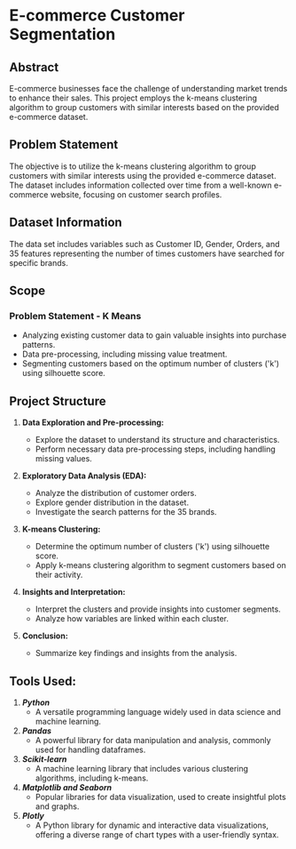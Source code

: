 # E-commerce Customer Segmentation

## Abstract

E-commerce businesses face the challenge of understanding market trends to enhance their sales. This project employs the k-means clustering algorithm to group customers with similar interests based on the provided e-commerce dataset.

## Problem Statement

The objective is to utilize the k-means clustering algorithm to group customers with similar interests using the provided e-commerce dataset. The dataset includes information collected over time from a well-known e-commerce website, focusing on customer search profiles.

## Dataset Information

The data set includes variables such as Customer ID, Gender, Orders, and 35 features representing the number of times customers have searched for specific brands.

## Scope

### Problem Statement - K Means

- Analyzing existing customer data to gain valuable insights into purchase patterns.
- Data pre-processing, including missing value treatment.
- Segmenting customers based on the optimum number of clusters ('k') using silhouette score.


## Project Structure

1. **Data Exploration and Pre-processing:**
    - Explore the dataset to understand its structure and characteristics.
    - Perform necessary data pre-processing steps, including handling missing values.

2. **Exploratory Data Analysis (EDA):**
    - Analyze the distribution of customer orders.
    - Explore gender distribution in the dataset.
    - Investigate the search patterns for the 35 brands.

3. **K-means Clustering:**
    - Determine the optimum number of clusters ('k') using silhouette score.
    - Apply k-means clustering algorithm to segment customers based on their activity.

4. **Insights and Interpretation:**
    - Interpret the clusters and provide insights into customer segments.
    - Analyze how variables are linked within each cluster.

5. **Conclusion:**
    - Summarize key findings and insights from the analysis.


## Tools Used:

 1. **_Python_**
    -  A versatile programming language widely used in data science and machine learning.
2. **_Pandas_**
   - A powerful library for data manipulation and analysis, commonly used for handling dataframes.
3. **_Scikit-learn_**
   - A machine learning library that includes various clustering algorithms, including k-means.
4. **_Matplotlib and Seaborn_**
   - Popular libraries for data visualization, used to create insightful plots and graphs.
5. **_Plotly_**
   -  A Python library for dynamic and interactive data visualizations, offering a diverse range of chart types with a user-friendly syntax.
